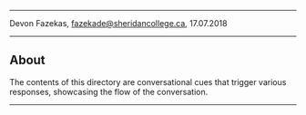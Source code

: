 -------------------------------------------------
Devon Fazekas, <fazekade@sheridancollege.ca>, 17.07.2018

-------------------------------------------------

## About

The contents of this directory are conversational cues that trigger various responses, showcasing the flow of the conversation.

-------------------------------------------------
